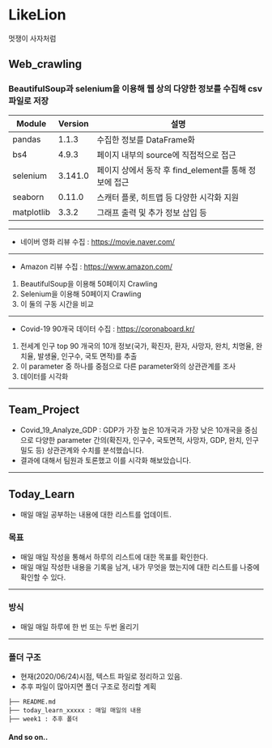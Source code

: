 # LikeLion
 멋쟁이 사자처럼

## Web_crawling

### BeautifulSoup과 selenium을 이용해 웹 상의 다양한 정보를 수집해 csv 파일로 저장

| Module | Version |  설명  |
| ------ | ------- | ------ |
| pandas | 1.1.3 | 수집한 정보를 DataFrame화 |
|  bs4   | 4.9.3 | 페이지 내부의 source에 직접적으로 접근 |
| selenium | 3.141.0 | 페이지 상에서 동작 후 find_element를 통해 정보에 접근 |
| seaborn | 0.11.0 | 스캐터 플롯, 히트맵 등 다양한 시각화 지원 |
| matplotlib | 3.3.2 | 그래프 출력 및 추가 정보 삽입 등 | 

---

- 네이버 영화 리뷰 수집 : https://movie.naver.com/

---

- Amazon 리뷰 수집 : https://www.amazon.com/
1. BeautifulSoup을 이용해 50페이지 Crawling
2. Selenium을 이용해 50페이지 Crawling
3. 이 둘의 구동 시간을 비교

---

- Covid-19 90개국 데이터 수집 : https://coronaboard.kr/
1. 전세계 인구 top 90 개국의 10개 정보(국가, 확진자, 환자, 사망자, 완치, 치명율, 완치율, 발생율, 인구수, 국토 면적)를 추출
2. 이 parameter 중 하나를 중점으로 다른 parameter와의 상관관계를 조사
3. 데이터를 시각화

---
## Team_Project
- Covid_19_Analyze_GDP : GDP가 가장 높은 10개국과 가장 낮은 10개국을 중심으로 다양한 parameter 간의(확진자, 인구수, 국토면적, 사망자, GDP, 완치, 인구밀도 등) 상관관계와 수치를 분석했습니다. 
- 결과에 대해서 팀원과 토론했고 이를 시각화 해보았습니다.

---
## Today_Learn
 - 매일 매일 공부하는 내용에 대한 리스트를 업데이트.

### 목표
 - 매일 매일 작성을 통해서 하루의 리스트에 대한 목표를 확인한다.
 - 매일 매일 작성한 내용을 기록을 남겨, 내가 무엇을 했는지에 대한 리스트를 나중에 확인할 수 있다.

---
### 방식
 - 매일 매일 하루에 한 번 또는 두번 올리기

---
### 폴더 구조
 - 현재(2020/06/24)시점, 텍스트 파일로 정리하고 있음.
 - 추후 파일이 많아지면 폴더 구조로 정리할 계획

```
├── README.md
├── today_learn_xxxxx : 매일 매일의 내용
├── week1 : 추후 폴더
```

#### And so on..
